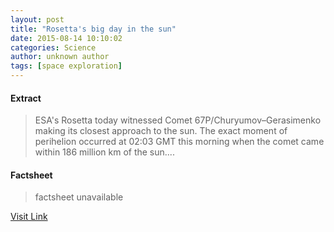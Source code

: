 ```yaml
---
layout: post
title: "Rosetta's big day in the sun"
date: 2015-08-14 10:10:02
categories: Science
author: unknown author
tags: [space exploration]
---
```



#### Extract
>ESA's Rosetta today witnessed Comet 67P/Churyumov–Gerasimenko making its closest approach to the sun. The exact moment of perihelion occurred at 02:03 GMT this morning when the comet came within 186 million km of the sun....

#### Factsheet
>factsheet unavailable

[Visit Link](http://phys.org/news/2015-08-rosetta-big-day-sun.html)


